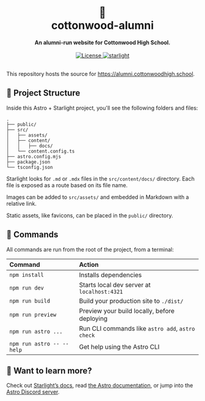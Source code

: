 <h1 align="center">
    🐎<br>
    cottonwood-alumni
</h1>
<div align="center">
    <strong>An alumni-run website for Cottonwood High School.</strong>
</div>
<br>
<div align="center">
  <a href="https://github.com/CottonwoodHigh/alumni-website/blob/main/LICENSE.md">
    <img src="https://img.shields.io/badge/license-BlueOak--1.0.0-blue?style=flat" alt="License">
  </a>
  <a href="https://starlight.astro.build">
    <img src="https://astro.badg.es/v2/built-with-starlight/tiny.svg" alt="starlight">
  </a>
</div>
<br>


This repository hosts the source for <https://alumni.cottonwoodhigh.school>.

## 🚀 Project Structure

Inside this Astro + Starlight project, you'll see the following folders and files:

```
.
├── public/
├── src/
│   ├── assets/
│   ├── content/
│   │   ├── docs/
│   └── content.config.ts
├── astro.config.mjs
├── package.json
└── tsconfig.json
```

Starlight looks for `.md` or `.mdx` files in the `src/content/docs/` directory. Each file is exposed as a route based on its file name.

Images can be added to `src/assets/` and embedded in Markdown with a relative link.

Static assets, like favicons, can be placed in the `public/` directory.

## 🧞 Commands

All commands are run from the root of the project, from a terminal:

| Command                   | Action                                           |
| :------------------------ | :----------------------------------------------- |
| `npm install`             | Installs dependencies                            |
| `npm run dev`             | Starts local dev server at `localhost:4321`      |
| `npm run build`           | Build your production site to `./dist/`          |
| `npm run preview`         | Preview your build locally, before deploying     |
| `npm run astro ...`       | Run CLI commands like `astro add`, `astro check` |
| `npm run astro -- --help` | Get help using the Astro CLI                     |

## 👀 Want to learn more?

Check out [Starlight’s docs](https://starlight.astro.build/), read [the Astro documentation](https://docs.astro.build), or jump into the [Astro Discord server](https://astro.build/chat).
